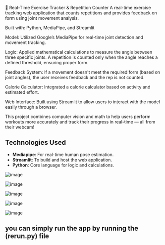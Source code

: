 💪 Real-Time Exercise Tracker & Repetition Counter
A real-time exercise tracking web application that counts repetitions and provides feedback on form using joint movement analysis.

Built with: Python, MediaPipe, and Streamlit

Model: Utilized Google’s MediaPipe for real-time joint detection and movement tracking.

Logic: Applied mathematical calculations to measure the angle between three specific joints. A repetition is counted only when the angle reaches a defined threshold, ensuring proper form.

Feedback System: If a movement doesn't meet the required form (based on joint angles), the user receives feedback and the rep is not counted.

Calorie Calculator: Integrated a calorie calculator based on activity and estimated effort.

Web Interface: Built using Streamlit to allow users to interact with the model easily through a browser.

This project combines computer vision and math to help users perform workouts more accurately and track their progress in real-time — all from their webcam!

## Technologies Used
- **Mediapipe**: For real-time human pose estimation.
- **Streamlit**: To build and host the web application.
- **Python**: Core language for logic and calculations.

![image](https://github.com/user-attachments/assets/4e1d02dc-40fc-4074-9a27-7815410a4eae)

![image](https://github.com/user-attachments/assets/e9678b89-fa83-4b8a-8731-0859c2b87273)


![image](https://github.com/user-attachments/assets/a57f6c3a-3c13-42ea-b75c-21b96ac7675c)

![image](https://github.com/user-attachments/assets/7a1335bd-a59e-4041-aa80-e243fc68f82d)

   ![image](https://github.com/user-attachments/assets/9955335f-423a-4329-a0b6-a75c5885a441)

## you can simply run the app by running the (rerun.py) file
 

